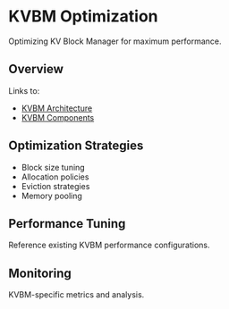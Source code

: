 # KVBM Optimization

Optimizing KV Block Manager for maximum performance.

## Overview

Links to:
- [KVBM Architecture](../../architecture/kvbm_architecture.md)
- [KVBM Components](../../architecture/kvbm_components.md)

## Optimization Strategies

- Block size tuning
- Allocation policies
- Eviction strategies
- Memory pooling

## Performance Tuning

Reference existing KVBM performance configurations.

## Monitoring

KVBM-specific metrics and analysis.